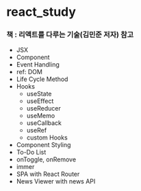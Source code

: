 # react_study

### 책 : 리액트를 다루는 기술(김민준 저자) 참고

  - JSX
  - Component
  - Event Handling
  - ref: DOM
  - Life Cycle Method
  - Hooks
    - useState
    - useEffect
    - useReducer
    - useMemo
    - useCallback
    - useRef
    - custom Hooks
  - Component Styling
  - To-Do List
  - onToggle, onRemove
  - immer
  - SPA with React Router
  - News Viewer with news API
